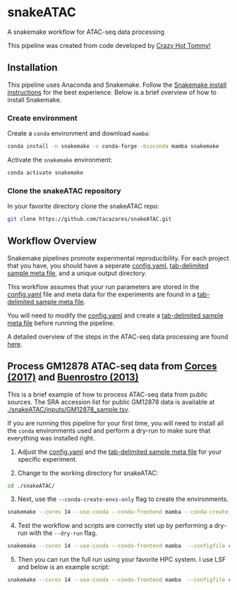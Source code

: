 # snakeATAC

A snakemake workflow for ATAC-seq data processing

This pipeline was created from code developed by [Crazy Hot Tommy!](https://github.com/crazyhottommy?tab=repositories)

## Installation

This pipeline uses Anaconda and Snakemake. Follow the [Snakemake install instructions](https://snakemake.readthedocs.io/en/stable/getting_started/installation.html) for the best experience. Below is a brief overview of how to install Snakemake.

### Create environment

Create a `conda` environment and download `mamba`:

```bash
conda install -n snakemake -c conda-forge -bioconda mamba snakemake
```

Activate the `snakemake` environment:

```bash
conda activate snakemake
```

### Clone the snakeATAC repository

In your favorite directory clone the snakeATAC repo:

```bash
git clone https://github.com/tacazares/snakeATAC.git
```

## Workflow Overview

Snakemake pipelines promote experimental reproducibility. For each project that you have, you should have a seperate [config.yaml](docs/config_yaml.md), [tab-delimited sample meta file](docs/meta_file.md), and a unique output directory.

This workflow assumes that your run parameters are stored in the [config.yaml](docs/config_yaml.md) file and meta data for the experiments are found in a [tab-delimited sample meta file](docs/meta_file.md).

You will need to modify the [config.yaml](docs/config_yaml.md) and create a [tab-delimited sample meta file](docs/meta_file.md) before running the pipeline.

A detailed overview of the steps in the ATAC-seq data processing are found [here](docs/ATAC_processing.md).

## Process GM12878 ATAC-seq data from [Corces (2017)](https://www.nature.com/articles/nmeth.4396) and [Buenrostro (2013)](https://www.nature.com/articles/nmeth.2688)

This is a brief example of how to process ATAC-seq data from public sources. The SRA accession list for public GM12878 data is available at [./snakeATAC/inputs/GM12878_sample.tsv](./inputs/GM12878_sample.tsv).

If you are running this pipeline for your first time, you will need to install all the `conda` environments used and perform a dry-run to make sure that everything was installed right.

1) Adjust the [config.yaml](docs/config_yaml.md) and the [tab-delimited sample meta file](docs/meta_file.md) for your specific experiment.

2) Change to the working directory for snakeATAC:

```bash
cd ./snakeATAC/
```

3) Next, use the `--conda-create-envs-only` flag to create the environments.

```bash
snakemake --cores 14 --use-conda --conda-frontend mamba --conda-create-envs-only --configfile config.yaml
```

4) Test the workflow and scripts are correctly stet up by performing a dry-run with the `--dry-run` flag.

```bash
snakemake --cores 14 --use-conda --conda-frontend mamba  --configfile config.yaml --dry-run
```

5) Then you can run the full run using your favorite HPC system. I use LSF and below is an example script:

```bash
snakemake --cores 14 --use-conda --conda-frontend mamba  --configfile config.yaml
```
